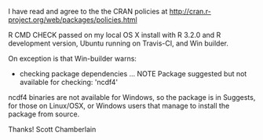 I have read and agree to the the CRAN policies at http://cran.r-project.org/web/packages/policies.html

R CMD CHECK passed on my local OS X install with R 3.2.0 and
R development version, Ubuntu running on Travis-CI, and Win builder.

On exception is that Win-builder warns:

* checking package dependencies ... NOTE
Package suggested but not available for checking: 'ncdf4'

ncdf4 binaries are not available for Windows, so the package is 
in Suggests, for those on Linux/OSX, or Windows users that manage 
to install the package from source. 

Thanks! Scott Chamberlain
